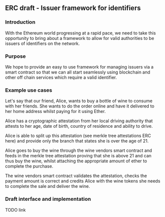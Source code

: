 ## ERC draft - Issuer framework for identifiers

### Introduction

With the Ethereum world progressing at a rapid pace, we need to take this opportunity to bring about a framework to allow for valid authorities to be issuers of identifiers on the network.

### Purpose

We hope to provide an easy to use framework for managing issuers via a smart contract so that we can all start seamlessly using blockchain and other off chain services which require a valid identifier.

### Example use cases

Let's say that our friend, Alice, wants to buy a bottle of wine to consume with her friends. She wants to do the order online and have it delivered to her home address whilst paying for it using Ether.

Alice has a cryptographic attestation from her local driving authority that attests to her age, date of birth, country of residence and ability to drive.

Alice is able to split up this attestation (see merkle tree attestations ERC here) and provide only the branch that states she is over the age of 21.

Alice goes to buy the wine through the wine vendors smart contract and feeds in the merkle tree attestation proving that she is above 21 and can thus buy the wine, whilst attaching the appropriate amount of ether to complete the purchase.

The wine vendors smart contract validates the attestation, checks the payment amount is correct and credits Alice with the wine tokens she needs to complete the sale and deliver the wine.

### Draft interface and implementation

TODO link
